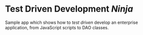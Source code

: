 # **T**est **D**riven **D**evelopment _Ninja_
Sample app which shows how to _test driven_ develop an enterprise application, from JavaScript scripts to DAO classes.
